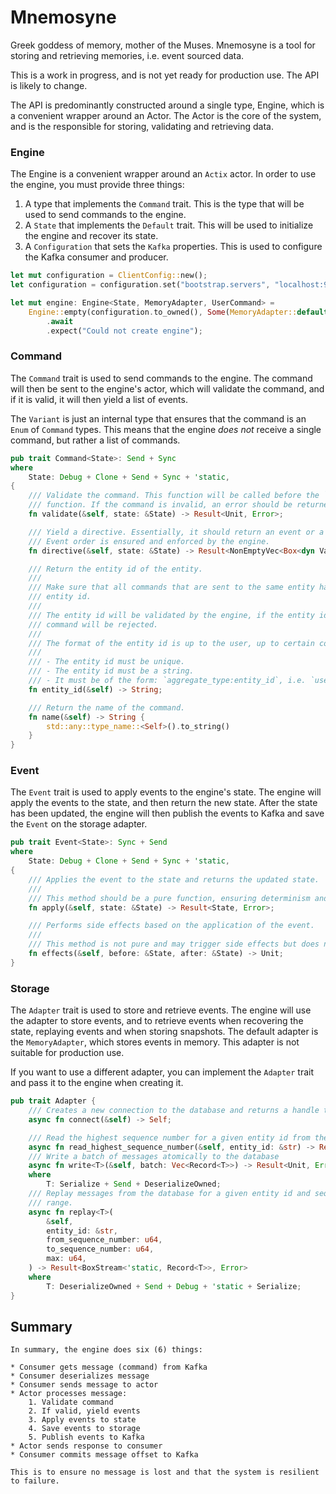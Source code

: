 # Mnemosyne

Greek goddess of memory, mother of the Muses. Mnemosyne is a tool for storing and retrieving memories, i.e. event sourced data.

This is a work in progress, and is not yet ready for production use. The API is likely to change.

The API is predominantly constructed around a single type, Engine, which is a convenient wrapper around an Actor. 
The Actor is the core of the system, and is the responsible for storing, validating and retrieving data.

### Engine

The Engine is a convenient wrapper around an `Actix` actor.  In order to use the engine, you must provide three things:

1. A type that implements the `Command` trait.  This is the type that will be used to send commands to the engine.
2. A `State` that implements the `Default` trait. This will be used to initialize the engine and recover its state.
3. A `Configuration` that sets the `Kafka` properties.  This is used to configure the Kafka consumer and producer.

```rust
let mut configuration = ClientConfig::new();
let configuration = configuration.set("bootstrap.servers", "localhost:9092");

let mut engine: Engine<State, MemoryAdapter, UserCommand> =
    Engine::empty(configuration.to_owned(), Some(MemoryAdapter::default()))
        .await
        .expect("Could not create engine");
```

### Command

The `Command` trait is used to send commands to the engine.  The command will then be sent to the engine's actor, which will validate the command,
and if it is valid, it will then yield a list of events.

The `Variant` is just an internal type that ensures that the command is an `Enum` of `Command` types. This means that the engine *does not* receive
a single command, but rather a list of commands.

```rust
pub trait Command<State>: Send + Sync
where
    State: Debug + Clone + Send + Sync + 'static,
{
    /// Validate the command. This function will be called before the `directive`
    /// function. If the command is invalid, an error should be returned.
    fn validate(&self, state: &State) -> Result<Unit, Error>;

    /// Yield a directive. Essentially, it should return an event or a list of events.
    /// Event order is ensured and enforced by the engine.
    fn directive(&self, state: &State) -> Result<NonEmptyVec<Box<dyn Variant<State>>>, Error>;

    /// Return the entity id of the entity.
    ///
    /// Make sure that all commands that are sent to the same entity have the same
    /// entity id.
    ///
    /// The entity id will be validated by the engine, if the entity id is invalid, the
    /// command will be rejected.
    ///
    /// The format of the entity id is up to the user, up to certain constraints:
    ///
    /// - The entity id must be unique.
    /// - The entity id must be a string.
    /// - It must be of the form: `aggregate_type:entity_id`, i.e. `user:atrg-aiuhsn-aiwp`.
    fn entity_id(&self) -> String;

    /// Return the name of the command.
    fn name(&self) -> String {
        std::any::type_name::<Self>().to_string()
    }
}
```

### Event

The `Event` trait is used to apply events to the engine's state.  The engine will apply the events to the state, and then return the new state.
After the state has been updated, the engine will then publish the events to Kafka and save the `Event` on the storage adapter.

```rust
pub trait Event<State>: Sync + Send
where
    State: Debug + Clone + Send + Sync + 'static,
{
    /// Applies the event to the state and returns the updated state.
    ///
    /// This method should be a pure function, ensuring determinism and idempotence.
    fn apply(&self, state: &State) -> Result<State, Error>;

    /// Performs side effects based on the application of the event.
    ///
    /// This method is not pure and may trigger side effects but does not modify the state directly.
    fn effects(&self, before: &State, after: &State) -> Unit;
}
```

### Storage

The `Adapter` trait is used to store and retrieve events.  The engine will use the adapter to store events, and to retrieve events when recovering the state,
replaying events and when storing snapshots. The default adapter is the `MemoryAdapter`, which stores events in memory.  This adapter is not suitable for production use.

If you want to use a different adapter, you can implement the `Adapter` trait and pass it to the engine when creating it.

```rust
pub trait Adapter {
    /// Creates a new connection to the database and returns a handle to it.
    async fn connect(&self) -> Self;

    /// Read the highest sequence number for a given entity id from the database
    async fn read_highest_sequence_number(&self, entity_id: &str) -> Result<Option<u64>, Error>;
    /// Write a batch of messages atomically to the database
    async fn write<T>(&self, batch: Vec<Record<T>>) -> Result<Unit, Error>
    where
        T: Serialize + Send + DeserializeOwned;
    /// Replay messages from the database for a given entity id and sequence number
    /// range.
    async fn replay<T>(
        &self,
        entity_id: &str,
        from_sequence_number: u64,
        to_sequence_number: u64,
        max: u64,
    ) -> Result<BoxStream<'static, Record<T>>, Error>
    where
        T: DeserializeOwned + Send + Debug + 'static + Serialize;
}
```

## Summary

```
In summary, the engine does six (6) things:

* Consumer gets message (command) from Kafka
* Consumer deserializes message
* Consumer sends message to actor
* Actor processes message:
    1. Validate command
    2. If valid, yield events
    3. Apply events to state
    4. Save events to storage
    5. Publish events to Kafka
* Actor sends response to consumer
* Consumer commits message offset to Kafka

This is to ensure no message is lost and that the system is resilient to failure.
```
